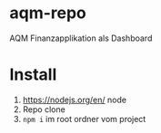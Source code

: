 # aqm-repo
AQM Finanzapplikation als Dashboard


# Install
1. https://nodejs.org/en/ node
2. Repo clone
3. `npm i` im root ordner vom project


